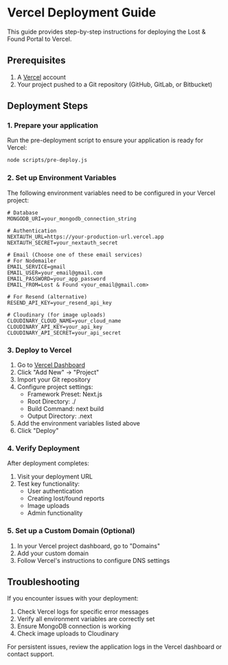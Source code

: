 # Vercel Deployment Guide

This guide provides step-by-step instructions for deploying the Lost & Found Portal to Vercel.

## Prerequisites

1. A [Vercel](https://vercel.com) account
2. Your project pushed to a Git repository (GitHub, GitLab, or Bitbucket)

## Deployment Steps

### 1. Prepare your application

Run the pre-deployment script to ensure your application is ready for Vercel:

```bash
node scripts/pre-deploy.js
```

### 2. Set up Environment Variables

The following environment variables need to be configured in your Vercel project:

```
# Database
MONGODB_URI=your_mongodb_connection_string

# Authentication
NEXTAUTH_URL=https://your-production-url.vercel.app
NEXTAUTH_SECRET=your_nextauth_secret

# Email (Choose one of these email services)
# For Nodemailer
EMAIL_SERVICE=gmail
EMAIL_USER=your_email@gmail.com
EMAIL_PASSWORD=your_app_password
EMAIL_FROM=Lost & Found <your_email@gmail.com>

# For Resend (alternative)
RESEND_API_KEY=your_resend_api_key

# Cloudinary (for image uploads)
CLOUDINARY_CLOUD_NAME=your_cloud_name
CLOUDINARY_API_KEY=your_api_key
CLOUDINARY_API_SECRET=your_api_secret
```

### 3. Deploy to Vercel

1. Go to [Vercel Dashboard](https://vercel.com/dashboard)
2. Click "Add New" → "Project"
3. Import your Git repository
4. Configure project settings:
   - Framework Preset: Next.js
   - Root Directory: ./
   - Build Command: next build
   - Output Directory: .next
5. Add the environment variables listed above
6. Click "Deploy"

### 4. Verify Deployment

After deployment completes:

1. Visit your deployment URL
2. Test key functionality:
   - User authentication
   - Creating lost/found reports
   - Image uploads
   - Admin functionality

### 5. Set up a Custom Domain (Optional)

1. In your Vercel project dashboard, go to "Domains"
2. Add your custom domain
3. Follow Vercel's instructions to configure DNS settings

## Troubleshooting

If you encounter issues with your deployment:

1. Check Vercel logs for specific error messages
2. Verify all environment variables are correctly set
3. Ensure MongoDB connection is working
4. Check image uploads to Cloudinary

For persistent issues, review the application logs in the Vercel dashboard or contact support.
